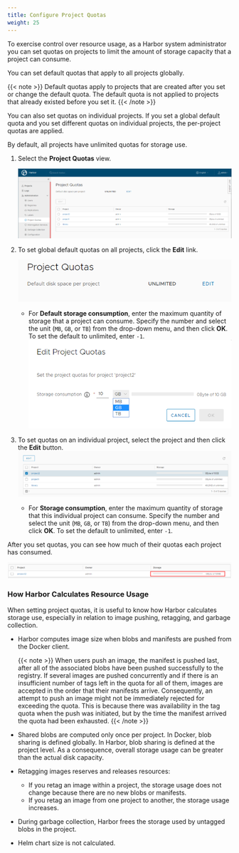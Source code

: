 ```yaml
---
title: Configure Project Quotas
weight: 25
---
```


To exercise control over resource usage, as a Harbor system administrator you can set quotas on projects to limit the amount of storage capacity that a project can consume. 

You can set default quotas that apply to all projects globally.

{{< note >}}
Default quotas apply to projects that are created after you set or change the default quota. The default quota is not applied to projects that already existed before you set it.
{{< /note >}}

You can also set quotas on individual projects. If you set a global default quota and you set different quotas on individual projects, the per-project quotas are applied.

By default, all projects have unlimited quotas for storage use. 

1. Select the **Project Quotas** view.

    ![Project quotas](../../img/project-quota1.png)
1. To set global default quotas on all projects, click the **Edit** link.

    ![Project quotas](../../img/project-quota2.png)

    - For **Default storage consumption**, enter the maximum quantity of storage that a project can consume.
      Specify the number and select the unit (`MB`, `GB`, or `TB`) from the drop-down menu, and then click **OK**. To set the default to unlimited, enter `-1`.  
    ![Project quotas](../../img/project-quota3.png)

1. To set quotas on an individual project, select the project and then click the **Edit** button.
    ![Project quotas](../../img/project-quota4.png)
    - For **Storage consumption**, enter the maximum quantity of storage that this individual project can consume.
      Specify the number and select the unit (`MB`, `GB`, or `TB`) from the drop-down menu, and then click **OK**. To set the default to unlimited, enter `-1`.  

After you set quotas, you can see how much of their quotas each project has consumed.

![Project quotas](../../img/project-quota5.png)

### How Harbor Calculates Resource Usage

When setting project quotas, it is useful to know how Harbor calculates storage use, especially in relation to image pushing, retagging, and garbage collection.

- Harbor computes image size when blobs and manifests are pushed from the Docker client.

  {{< note >}}
  When users push an image, the manifest is pushed last, after all of the associated blobs have been pushed successfully to the registry. If several images are pushed concurrently and if there is an insufficient number of tags left in the quota for all of them, images are accepted in the order that their manifests arrive. Consequently, an attempt to push an image might not be immediately rejected for exceeding the quota. This is because there was availability in the tag quota when the push was initiated, but by the time the manifest arrived the quota had been exhausted.
  {{< /note >}}
- Shared blobs are computed only once per project. In Docker, blob sharing is defined globally. In Harbor, blob sharing is defined at the project level. As a consequence, overall storage usage can be greater than the actual disk capacity.
- Retagging images reserves and releases resources: 
  -  If you retag an image within a project,  the storage usage does not change because there are no new blobs or manifests.
  - If you retag an image from one project to another, the storage usage increases.
- During garbage collection, Harbor frees the storage used by untagged blobs in the project.
- Helm chart size is not calculated.
